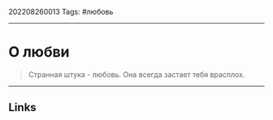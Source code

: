 202208260013
Tags: #любовь 

---

# О любви
> Странная штука - любовь. Она всегда застает тебя врасплох.

---
## Links